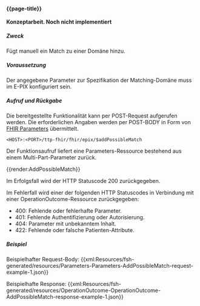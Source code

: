 #### {{page-title}}
**Konzeptarbeit. Noch nicht implementiert**

##### **Zweck**
Fügt manuell ein Match zu einer Domäne hinzu.

##### **Voraussetzung**
Der angegebene Parameter zur Spezifikation der Matching-Domäne muss im E-PIX konfiguriert sein.

##### **Aufruf und Rückgabe**
Die bereitgestellte Funktionalität kann per POST-Request aufgerufen werden. Die erforderlichen Angaben werden per POST-BODY in Form von [FHIR Parameters](https://www.hl7.org/fhir/parameters.html) übermittelt.

`<HOST>:<PORT>/ttp-fhir/fhir/epix/$addPossibleMatch`

Der Funktionsaufruf liefert eine Parameters-Ressource bestehend aus einem Multi-Part-Parameter zurück.

{{render:AddPossibleMatch}}

Im Erfolgsfall wird der HTTP Statuscode 200 zurückgegeben.

Im Fehlerfall wird einer der folgenden HTTP Statuscodes in Verbindung mit einer OperationOutcome-Ressource zurückgegeben:
* 400: Fehlende oder fehlerhafte Parameter.
* 401: Fehlende Authentifizierung oder Autorisierung.
* 404: Parameter mit unbekanntem Inhalt.
* 422: Fehlende oder falsche Patienten-Attribute.


##### **Beispiel**
Beispielhafter Request-Body:
{{xml:Resources/fsh-generated/resources/Parameters-Parameters-AddPossibleMatch-request-example-1.json}}

Beispielhafte Response:
{{xml:Resources/fsh-generated/resources/OperationOutcome-OperationOutcome-AddPossibleMatch-response-example-1.json}}
